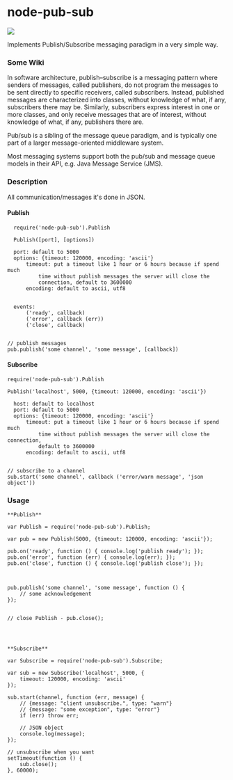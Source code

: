 # node-pub-sub

<a href="https://nodei.co/npm/node-pub-sub/"><img src="https://nodei.co/npm/node-pub-sub.png"></a>


Implements Publish/Subscribe messaging paradigm in a very simple way.



### Some Wiki

In software architecture, publish–subscribe is a messaging pattern where senders of messages, called publishers, do not program the messages to be sent directly to specific receivers, called subscribers. Instead, published messages are characterized into classes, without knowledge of what, if any, subscribers there may be. Similarly, subscribers express interest in one or more classes, and only receive messages that are of interest, without knowledge of what, if any, publishers there are.

Pub/sub is a sibling of the message queue paradigm, and is typically one part of a larger message-oriented middleware system.

Most messaging systems support both the pub/sub and message queue models in their API, e.g. Java Message Service (JMS).



### Description

All communication/messages it's done in JSON.

#### Publish
    
      require('node-pub-sub').Publish
      
      Publish([port], [options])
      
      port: default to 5000
      options: {timeout: 120000, encoding: 'ascii'}
          timeout: put a timeout like 1 hour or 6 hours because if spend much 
              time without publish messages the server will close the 
              connection, default to 3600000
          encoding: default to ascii, utf8
          
      
      events:
          ('ready', callback)
          ('error', callback (err))
          ('close', callback)
    

    // publish messages
    pub.publish('some channel', 'some message', [callback])

#### Subscribe

    require('node-pub-sub').Publish
    
    Publish('localhost', 5000, {timeout: 120000, encoding: 'ascii'})
    
      host: default to localhost
      port: default to 5000
      options: {timeout: 120000, encoding: 'ascii'}
          timeout: put a timeout like 1 hour or 6 hours because if spend much
              time without publish messages the server will close the connection,
              default to 3600000
          encoding: default to ascii, utf8
          
    
    // subscribe to a channel      
    sub.start('some channel', callback ('error/warn message', 'json object'))


### Usage

    **Publish**
    
    var Publish = require('node-pub-sub').Publish;
    
    var pub = new Publish(5000, {timeout: 120000, encoding: 'ascii'});
    
    pub.on('ready', function () { console.log('publish ready'); });
    pub.on('error', function (err) { console.log(err); });
    pub.on('close', function () { console.log('publish close'); });
    

    
    pub.publish('some channel', 'some message', function () {
        // some acknowledgement
    });
    
    
    // close Publish - pub.close();
    
    
    
    
    **Subscribe**
    
    var Subscribe = require('node-pub-sub').Subscribe;
    
    var sub = new Subscribe('localhost', 5000, {
        timeout: 120000, encoding: 'ascii'
    });
    
    sub.start(channel, function (err, message) {
        // {message: "client unsubscribe.", type: "warn"}
        // {message: "some exception", type: "error"}
        if (err) throw err;
        
        // JSON object 
        console.log(message);
    });

    // unsubscribe when you want
    setTimeout(function () {
        sub.close();
    }, 60000);
    
    


